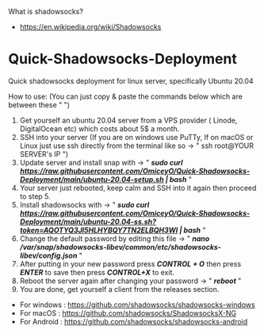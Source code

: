 What is shadowsocks? 
- https://en.wikipedia.org/wiki/Shadowsocks


# Quick-Shadowsocks-Deployment
Quick shadowsocks deployment for linux server, specifically Ubuntu 20.04

How to use: 
(You can just copy & paste the commands below which are between these " ")

1) Get yourself an ubuntu 20.04 server from a VPS provider ( Linode, DigitalOcean etc) which costs about 5$ a month.
2) SSH into your server (If you are on windows use PuTTy, If on macOS or Linux just use ssh directly from the terminal like so -> " ssh root@YOUR SERVER's IP ")
3) Update server and install snap with -> " ***sudo curl https://raw.githubusercontent.com/OmiceyO/Quick-Shadowsocks-Deployment/main/ubuntu-20.04-setup.sh | bash*** " 
4) Your server just rebooted, keep calm and SSH into it again then proceed to step 5.
5) Install shadowsocks with -> " ***sudo curl https://raw.githubusercontent.com/OmiceyO/Quick-Shadowsocks-Deployment/main/ubuntu-20.04-ss.sh?token=AQOTYQ3JI5HLHYBQY7TN2ELBQH3WI | bash*** "
6) Change the default password by editing this file -> " ***nano /var/snap/shadowsocks-libev/common/etc/shadowsocks-libev/config.json*** "
7) After putting in your new password press ***CONTROL + O*** then press ***ENTER*** to save then press ***CONTROL+X*** to exit.
8) Reboot the server again after changing your password -> " ***reboot*** "
9) You are done, get yourself a client from the releases section.
- For windows : https://github.com/shadowsocks/shadowsocks-windows
- For macOS : https://github.com/shadowsocks/ShadowsocksX-NG
- For Android : https://github.com/shadowsocks/shadowsocks-android
